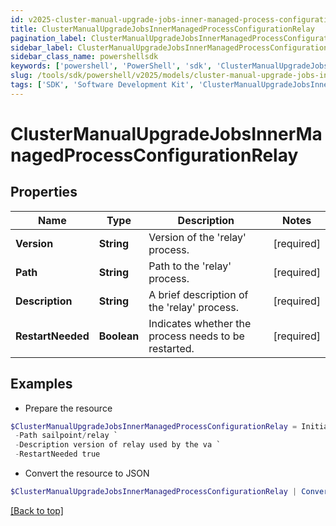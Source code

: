 ```yaml
---
id: v2025-cluster-manual-upgrade-jobs-inner-managed-process-configuration-relay
title: ClusterManualUpgradeJobsInnerManagedProcessConfigurationRelay
pagination_label: ClusterManualUpgradeJobsInnerManagedProcessConfigurationRelay
sidebar_label: ClusterManualUpgradeJobsInnerManagedProcessConfigurationRelay
sidebar_class_name: powershellsdk
keywords: ['powershell', 'PowerShell', 'sdk', 'ClusterManualUpgradeJobsInnerManagedProcessConfigurationRelay', 'V2025ClusterManualUpgradeJobsInnerManagedProcessConfigurationRelay'] 
slug: /tools/sdk/powershell/v2025/models/cluster-manual-upgrade-jobs-inner-managed-process-configuration-relay
tags: ['SDK', 'Software Development Kit', 'ClusterManualUpgradeJobsInnerManagedProcessConfigurationRelay', 'V2025ClusterManualUpgradeJobsInnerManagedProcessConfigurationRelay']
---
```



# ClusterManualUpgradeJobsInnerManagedProcessConfigurationRelay

## Properties

Name | Type | Description | Notes
------------ | ------------- | ------------- | -------------
**Version** | **String** | Version of the 'relay' process. | [required]
**Path** | **String** | Path to the 'relay' process. | [required]
**Description** | **String** | A brief description of the 'relay' process. | [required]
**RestartNeeded** | **Boolean** | Indicates whether the process needs to be restarted. | [required]

## Examples

- Prepare the resource
```powershell
$ClusterManualUpgradeJobsInnerManagedProcessConfigurationRelay = Initialize-V2025ClusterManualUpgradeJobsInnerManagedProcessConfigurationRelay  -Version 3000 `
 -Path sailpoint/relay `
 -Description version of relay used by the va `
 -RestartNeeded true
```

- Convert the resource to JSON
```powershell
$ClusterManualUpgradeJobsInnerManagedProcessConfigurationRelay | ConvertTo-JSON
```


[[Back to top]](#) 

